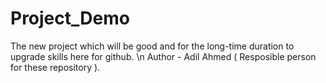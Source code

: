 # Project_Demo
The new project which will be good and for the long-time duration to upgrade skills here for github. 
\n
Author - Adil Ahmed ( Resposible person for these repository ).
